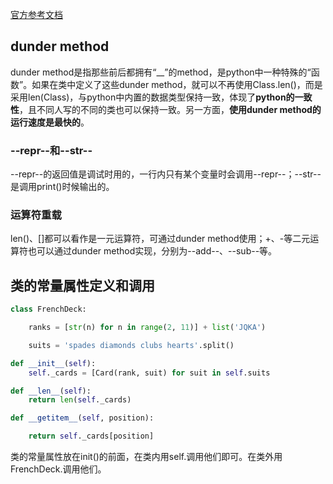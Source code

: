 [官方参考文档](https://docs.python.org/3/reference/datamodel.html)

## dunder method

dunder method是指那些前后都拥有“__”的method，是python中一种特殊的“函数”。如果在类中定义了这些dunder method，就可以不再使用Class.len()，而是采用len(Class)，与python中内置的数据类型保持一致，体现了**python的一致性**，且不同人写的不同的类也可以保持一致。另一方面，**使用dunder method的运行速度是最快的**。

### --repr--和--str--

--repr--的返回值是调试时用的，一行内只有某个变量时会调用--repr--；--str--是调用print()时候输出的。

### 运算符重载

len()、[]都可以看作是一元运算符，可通过dunder method使用；+、-等二元运算符也可以通过dunder method实现，分别为--add--、--sub--等。

## 类的常量属性定义和调用

```python
class FrenchDeck:

	ranks = [str(n) for n in range(2, 11)] + list('JQKA')

	suits = 'spades diamonds clubs hearts'.split()

def __init__(self):
	self._cards = [Card(rank, suit) for suit in self.suits

def __len__(self):
	return len(self._cards)

def __getitem__(self, position):

	return self._cards[position]
```

类的常量属性放在init()的前面，在类内用self.调用他们即可。在类外用FrenchDeck.调用他们。